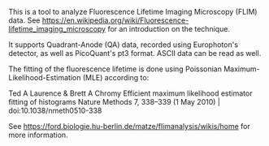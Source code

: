 This is a tool to analyze Fluorescence Lifetime Imaging Microscopy (FLIM) data.
See https://en.wikipedia.org/wiki/Fluorescence-lifetime_imaging_microscopy for
an introduction on the technique.


It supports Quadrant-Anode (QA) data, recorded using Europhoton's detector,
as well as PicoQuant's pt3 format. ASCII data can be read as well.


The fitting of the fluorescence lifetime is done using Poissonian Maximum-
Likelihood-Estimation (MLE) according to:


Ted A Laurence & Brett A Chromy
Efficient maximum likelihood estimator fitting of histograms
Nature Methods 7,	338–339	(1 May 2010) | doi:10.1038/nmeth0510-338

See https://ford.biologie.hu-berlin.de/matze/flimanalysis/wikis/home for more
information.